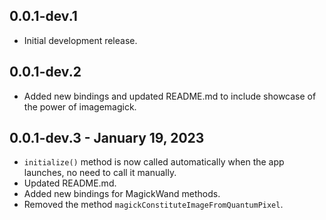 ## 0.0.1-dev.1

* Initial development release.

## 0.0.1-dev.2

* Added new bindings and updated README.md to include showcase of the power of imagemagick.

## 0.0.1-dev.3 - January 19, 2023

* `initialize()` method is now called automatically when the app launches,
no need to call it manually.
* Updated README.md.
* Added new bindings for MagickWand methods. 
* Removed the method `magickConstituteImageFromQuantumPixel`.